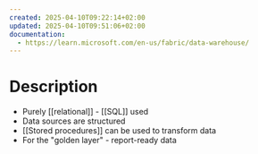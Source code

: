 ```yaml
---
created: 2025-04-10T09:22:14+02:00
updated: 2025-04-10T09:51:06+02:00
documentation:
  - https://learn.microsoft.com/en-us/fabric/data-warehouse/
---
```

# Description
- Purely [[relational]] -  [[SQL]] used
- Data sources are structured
- [[Stored procedures]] can be used to transform data
- For the "golden layer" - report-ready data